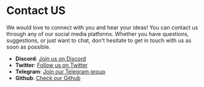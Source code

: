 # Contact US
We would love to connect with you and hear your ideas! You can contact us through any of our social media platforms. Whether you have questions, suggestions, or just want to chat, don't hesitate to get in touch with us as soon as possible.

- **Discord**: [Join us on Discord](https://discord.gg/tht348jhuy)
- **Twitter**: [Follow us on Twitter](https://twitter.com/filfi_io)
- **Telegram**: [Join our Telegram group](https://t.me/+eDw3nnwV7xQwZGM9)
- **Github**: [Check our Github](https://github.com/filfi)
